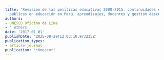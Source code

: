 ```yaml
---
title: 'Revisión de las polı́ticas educativas 2000-2015: continuidades en las polt́icas
  públicas en educación en Perú, aprendizajes, docentes y gestión descentralizada'
authors:
- UNESCO Oficina de Lima
- ' others'
date: '2017-01-01'
publishDate: '2025-08-29T12:03:10.973235Z'
publication_types:
- article-journal
publication: '*Unesco*'
---
```

